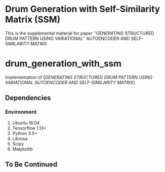 Drum Generation with Self-Similarity Matrix (SSM)
==================

This is the supplemental material for paper ''GENERATING STRUCTURED DRUM PATTERN USING VARIATIONAL''
AUTOENCODER AND SELF-SIMILARITY MATRIX

# drum_generation_with_ssm
Implementation of [*GENERATING STRUCTURED DRUM PATTERN USING VARIATIONAL AUTOENCODER AND SELF-SIMILARITY MATRIX*]


## Dependencies
### Environment
1. Ubuntu 16.04
2. Tensorflow 1.13+
3. Python 3.5+  
4. Librosa
5. Scipy
6. Matplotlib  

## To Be Continued